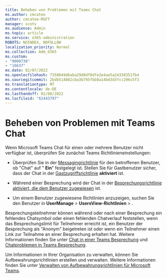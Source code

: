 ```yaml
---
title: Beheben von Problemen mit Teams Chat
ms.author: cmcatee
author: cmcatee-MSFT
manager: scotv
ms.audience: Admin
ms.topic: article
ms.service: o365-administration
ROBOTS: NOINDEX, NOFOLLOW
localization_priority: Normal
ms.collection: Adm_O365
ms.custom:
- "9000738"
- "16637"
ms.date: 02/07/2022
ms.openlocfilehash: 7358049d6aba29d8df8dfe2e4ae5a24338351fb4
ms.sourcegitcommit: 2bdb514082cba3b795fbb8a14bd3d3fcc296c5f3
ms.translationtype: MT
ms.contentlocale: de-DE
ms.lasthandoff: 02/08/2022
ms.locfileid: "62443797"
---
```

# <a name="resolve-issues-with-teams-chat"></a>Beheben von Problemen mit Teams Chat

Wenn Microsoft Teams Chat für einen oder mehrere Benutzer nicht verfügbar ist, überprüfen Sie zunächst Teams Richtlinieneinstellungen:

- Überprüfen Sie in der [Messagingrichtlinie](https://admin.teams.microsoft.com/policies/messaging) für den betroffenen Benutzer, ob "Chat" auf " **Ein**" festgelegt ist. Stellen Sie für Gastbenutzer sicher, dass der Chat in der [Gastzugriffsrichtlinie](https://admin.teams.microsoft.com/company-wide-settings/guest-configuration) **aktiviert** ist.

- Während einer Besprechung wird der Chat in der [Besprechungsrichtlinie aktiviert, die dem Benutzer zugewiesen](https://admin.teams.microsoft.com/policies/meetings) ist.

- Um einem Benutzer zugewiesene Richtlinien anzuzeigen, suchen Sie den Benutzer in **UserManage** >  **UsersView-Richtlinien**[](https://admin.teams.microsoft.com/users) > .

Besprechungsteilnehmer können während oder nach einer Besprechung ein fehlendes Chatsymbol oder einen fehlenden Chatverlauf feststellen, wenn das Besprechungslimit für Teilnehmer erreicht ist, ein Benutzer der Besprechung als "Anonym" beigetreten ist oder wenn ein Teilnehmer einen Link zur Teilnahme an einer Besprechung erhalten hat. Weitere Informationen finden Sie unter [Chat in einer Teams Besprechung](https://support.microsoft.com/office/chat-in-a-teams-meeting-64e2cb91-8a11-4781-94ea-fbb23f2b922f) und [Chatproblemen in Teams Besprechung](https://docs.microsoft.com/microsoftteams/troubleshoot/meetings/meeting-chat-issues).

Um Informationen in Ihrer Organisation zu verwalten, können Sie Aufbewahrungsrichtlinien erstellen und verwalten. Weitere Informationen finden Sie unter [Verwalten von Aufbewahrungsrichtlinien für Microsoft Teams](https://docs.microsoft.com/microsoftteams/retention-policies).
